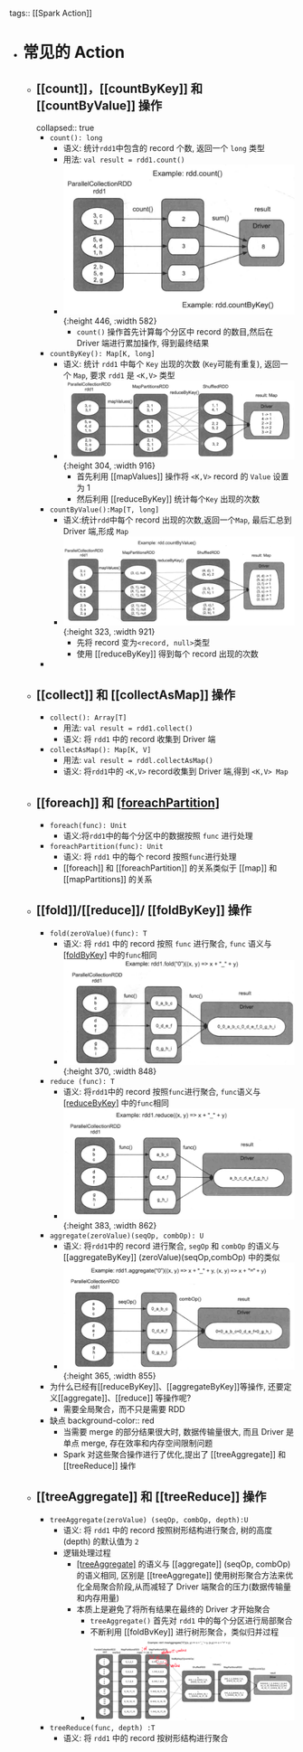 tags:: [[Spark Action]]

- # 常见的 Action
	- ## [[count]]，[[countByKey]] 和 [[countByValue]] 操作
	  collapsed:: true
		- `count(): long`
			- 语义: 统计`rdd1`中包含的 record 个数, 返回一个 `long` 类型
			- 用法: `val result = rdd1.count()`
			- ![image.png](../assets/image_1680689449062_0.png){:height 446, :width 582}
				- `count()` 操作首先计算每个分区中 record 的数目,然后在 Driver 端进行累加操作, 得到最终结果
		- `countByKey(): Map[K, long]`
			- 语义: 统计 `rdd1` 中每个 `Key` 出现的次数 (`Key`可能有重复), 返回一个 `Map`, 要求 `rdd1` 是 `<K,V>` 类型
			- ![image.png](../assets/image_1680689580867_0.png){:height 304, :width 916}
				- 首先利用 [[mapValues]] 操作将 `<K,V>` record 的 `Value` 设置为 1
				- 然后利用 [[reduceByKey]] 统计每个`Key` 出现的次数
		- `countByValue():Map[T, long]`
			- 语义:统计`rdd`中每个 record 出现的次数,返回一个`Map`, 最后汇总到 Driver 端,形成 `Map`
			- ![image.png](../assets/image_1680689966066_0.png){:height 323, :width 921}
				- 先将 record 变为`<record, null>`类型
				- 使用 [[reduceByKey]] 得到每个 record 出现的次数
		-
	- ## [[collect]] 和 [[collectAsMap]] 操作
		- `collect(): Array[T]`
			- 用法: `val result = rdd1.collect()`
			- 语义: 将 `rdd1` 中的 record 收集到 Driver 端
		- `collectAsMap(): Map[K, V]`
			- 用法: `val result = rddl.collectAsMap()`
			- 语义: 将`rdd1`中的 `<K,V>` record收集到 Driver 端,得到 `<K,V> Map`
	- ## [[foreach]] 和 [[foreachPartition]]()
		- `foreach(func): Unit`
			- 语义:将`rdd1`中的每个分区中的数据按照 `func` 进行处理
		- `foreachPartition(func): Unit`
			- 语义: 将 `rdd1` 中的每个 record 按照`func`进行处理
			- [[foreach]] 和 [[foreachPartition]] 的关系类似于 [[map]] 和 [[mapPartitions]] 的关系
	- ## [[fold]]/[[reduce]]/ [[foldByKey]] 操作
		- `fold(zeroValue)(func): T`
			- 语义: 将 `rdd1` 中的 record 按照 `func` 进行聚合, `func` 语义与 [[foldByKey]](func) 中的`func`相同
			- ![image.png](../assets/image_1680690636873_0.png){:height 370, :width 848}
		- `reduce (func): T`
			- 语义: 将`rdd1`中的 record 按照`func`进行聚合, `func`语义与[[reduceByKey]](func) 中的`func`相同
			- ![image.png](../assets/image_1680690670578_0.png){:height 383, :width 862}
		- `aggregate(zeroValue)(seqOp, combOp): U`
			- 语义: 将`rdd1`中的 record 进行聚合, `segOp` 和 `combOp` 的语义与 [[aggregateByKey]] (zeroValue)(seqOp,combOp) 中的类似
			- ![image.png](../assets/image_1680690692179_0.png){:height 365, :width 855}
		- 为什么已经有[[reduceByKey]]、[[aggregateByKey]]等操作, 还要定义[[aggregate]]、[[reduce]] 等操作呢?
			- 需要全局聚合，而不只是需要 RDD
		- 缺点
		  background-color:: red
			- 当需要 merge 的部分结果很大时, 数据传输量很大, 而且 Driver 是单点 merge, 存在效率和内存空间限制问题
			- Spark 对这些聚合操作进行了优化,提出了 [[treeAggregate]] 和 [[treeReduce]] 操作
	- ## [[treeAggregate]] 和 [[treeReduce]] 操作
		- `treeAggregate(zeroValue) (seqOp, combOp, depth):U`
			- 语义: 将 `rdd1` 中的 record 按照树形结构进行聚合, 树的高度(depth) 的默认值为 `2`
			- 逻辑处理过程
				- [[treeAggregate]](seqOp,combOp) 的语义与 [[aggregate]] (seqOp, combOp) 的语义相同, 区别是 [[treeAggregate]] 使用树形聚合方法来优化全局聚合阶段,从而减轻了 Driver 端聚合的压力(数据传输量和内存用量)
				- 本质上是避免了将所有结果在最终的 Driver 才开始聚合
					- `treeAggregate()` 首先对 `rdd1` 中的每个分区进行局部聚合
					- 不断利用 [[foldBvKey]] 进行树形聚合，类似归并过程
					- ![image.png](../assets/image_1680691417870_0.png)
		- `treeReduce(func, depth) :T`
			- 语义: 将 `rdd1` 中的 record 按树形结构进行聚合